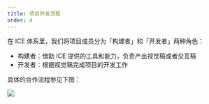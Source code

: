 ```yaml
---
title: 项目开发流程
order: 4
---
```


在 ICE 体系里，我们将项目成员分为「构建者」和「开发者」两种角色：

* 构建者：借助 ICE 提供的工具和能力，负责产出视觉稿或者交互稿
* 开发者：根据视觉稿完成项目的开发工作

具体的合作流程参见下图：

![](//img.alicdn.com/tfs/TB1sz3nPXXXXXciXpXXXXXXXXXX-1696-2986.png)
